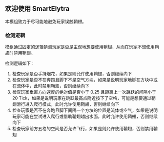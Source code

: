 ## 欢迎使用 SmartElytra

本模组致力于尽可能地避免玩家误触鞘翅。

### 检测逻辑

模组通过固定的逻辑猜测玩家是否是主观地想要使用鞘翅，从而在玩家不想使用鞘翅时禁用鞘翅。

检测逻辑如下：

1. 检查玩家是否手持烟花，如果是则允许使用鞘翅，否则继续向下
2. 检查玩家是否不在奔跑且脚下不是空气方块，如果是说明玩家地脚在方块中或在流体中，此时禁用鞘翅，否则继续向下
3. 检查玩家垂直方向速度的绝对值是否小于 0.25 且距离上一次跳跃的间隔小于 20 Tick，如果是说明玩家在跳跃最高点附近按下了空格，可能是想要通过鞘翅滑行进入爬行模式，此时允许使用鞘翅，否则继续向下
4. 检查玩家是否不在奔跑且脚下间隔一个方块的位置是流体或空气，如果是说明玩家可能在尝试进入爬行或借助鞘翅越出水面，此时允许使用鞘翅，否则继续向下
5. 检查玩家前方五格的空间是否允许飞行，如果是则允许使用鞘翅，否则禁用鞘翅